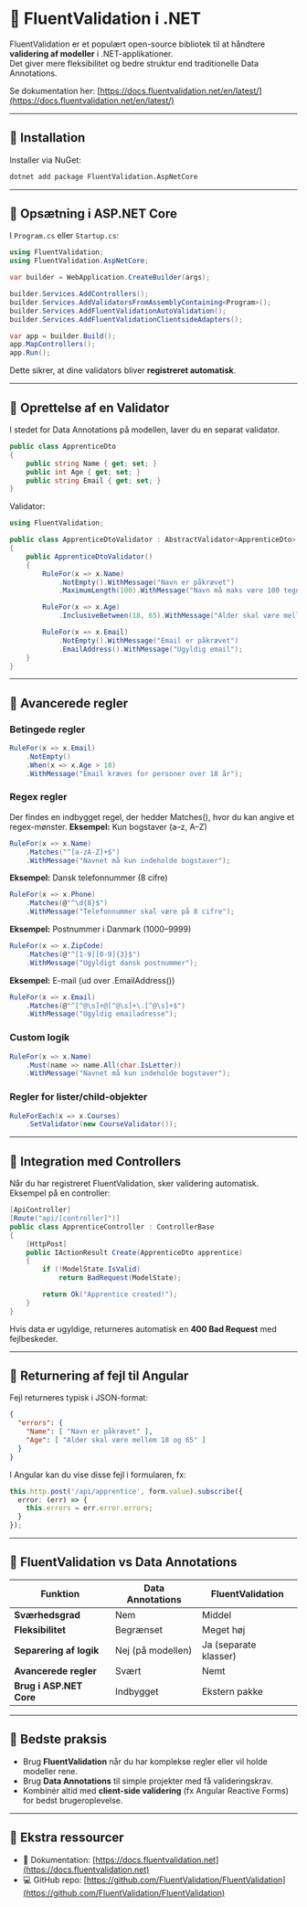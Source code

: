 # 📘 FluentValidation i .NET

FluentValidation er et populært open-source bibliotek til at håndtere **validering af modeller** i .NET-applikationer.  
Det giver mere fleksibilitet og bedre struktur end traditionelle Data Annotations.

Se dokumentation her: [https://docs.fluentvalidation.net/en/latest/](https://docs.fluentvalidation.net/en/latest/)

---

## 🔹 Installation

Installer via NuGet:

```bash
dotnet add package FluentValidation.AspNetCore
```

---

## 🔹 Opsætning i ASP.NET Core

I `Program.cs` eller `Startup.cs`:

```csharp
using FluentValidation;
using FluentValidation.AspNetCore;

var builder = WebApplication.CreateBuilder(args);

builder.Services.AddControllers();
builder.Services.AddValidatorsFromAssemblyContaining<Program>();
builder.Services.AddFluentValidationAutoValidation();
builder.Services.AddFluentValidationClientsideAdapters();

var app = builder.Build();
app.MapControllers();
app.Run();
```

Dette sikrer, at dine validators bliver **registreret automatisk**.

---

## 🔹 Oprettelse af en Validator

I stedet for Data Annotations på modellen, laver du en separat validator.

```csharp
public class ApprenticeDto
{
    public string Name { get; set; }
    public int Age { get; set; }
    public string Email { get; set; }
}
```

Validator:

```csharp
using FluentValidation;

public class ApprenticeDtoValidator : AbstractValidator<ApprenticeDto>
{
    public ApprenticeDtoValidator()
    {
        RuleFor(x => x.Name)
            .NotEmpty().WithMessage("Navn er påkrævet")
            .MaximumLength(100).WithMessage("Navn må maks være 100 tegn");

        RuleFor(x => x.Age)
            .InclusiveBetween(18, 65).WithMessage("Alder skal være mellem 18 og 65");

        RuleFor(x => x.Email)
            .NotEmpty().WithMessage("Email er påkrævet")
            .EmailAddress().WithMessage("Ugyldig email");
    }
}
```

---

## 🔹 Avancerede regler

### Betingede regler
```csharp
RuleFor(x => x.Email)
    .NotEmpty()
    .When(x => x.Age > 18)
    .WithMessage("Email kræves for personer over 18 år");
```


### Regex regler
Der findes en indbygget regel, der hedder Matches(), hvor du kan angive et regex-mønster.
**Eksempel:** Kun bogstaver (a–z, A–Z)
```csharp
RuleFor(x => x.Name)
    .Matches("^[a-zA-Z]+$")
    .WithMessage("Navnet må kun indeholde bogstaver");

```

**Eksempel:** Dansk telefonnummer (8 cifre)
```csharp
RuleFor(x => x.Phone)
    .Matches(@"^\d{8}$")
    .WithMessage("Telefonnummer skal være på 8 cifre");

```

**Eksempel:** Postnummer i Danmark (1000–9999)
```csharp
RuleFor(x => x.ZipCode)
    .Matches(@"^[1-9][0-9]{3}$")
    .WithMessage("Ugyldigt dansk postnummer");

```

**Eksempel:** E-mail (ud over .EmailAddress())
```csharp
RuleFor(x => x.Email)
    .Matches(@"^[^@\s]+@[^@\s]+\.[^@\s]+$")
    .WithMessage("Ugyldig emailadresse");

```


### Custom logik
```csharp
RuleFor(x => x.Name)
    .Must(name => name.All(char.IsLetter))
    .WithMessage("Navnet må kun indeholde bogstaver");
```

### Regler for lister/child-objekter
```csharp
RuleForEach(x => x.Courses)
    .SetValidator(new CourseValidator());
```

---

## 🔹 Integration med Controllers

Når du har registreret FluentValidation, sker validering automatisk.  
Eksempel på en controller:

```csharp
[ApiController]
[Route("api/[controller]")]
public class ApprenticeController : ControllerBase
{
    [HttpPost]
    public IActionResult Create(ApprenticeDto apprentice)
    {
        if (!ModelState.IsValid)
            return BadRequest(ModelState);

        return Ok("Apprentice created!");
    }
}
```

Hvis data er ugyldige, returneres automatisk en **400 Bad Request** med fejlbeskeder.

---

## 🔹 Returnering af fejl til Angular

Fejl returneres typisk i JSON-format:

```json
{
  "errors": {
    "Name": [ "Navn er påkrævet" ],
    "Age": [ "Alder skal være mellem 18 og 65" ]
  }
}
```

I Angular kan du vise disse fejl i formularen, fx:

```ts
this.http.post('/api/apprentice', form.value).subscribe({
  error: (err) => {
    this.errors = err.error.errors;
  }
});
```

---

## 🔹 FluentValidation vs Data Annotations

| Funktion                | Data Annotations       | FluentValidation       |
|--------------------------|------------------------|------------------------|
| **Sværhedsgrad**         | Nem                   | Middel                 |
| **Fleksibilitet**        | Begrænset             | Meget høj              |
| **Separering af logik**  | Nej (på modellen)     | Ja (separate klasser)  |
| **Avancerede regler**    | Svært                 | Nemt                   |
| **Brug i ASP.NET Core**  | Indbygget             | Ekstern pakke          |

---

## 🔹 Bedste praksis

- Brug **FluentValidation** når du har komplekse regler eller vil holde modeller rene.  
- Brug **Data Annotations** til simple projekter med få valideringskrav.  
- Kombinér altid med **client-side validering** (fx Angular Reactive Forms) for bedst brugeroplevelse.

---

## 🔹 Ekstra ressourcer

- 📘 Dokumentation: [https://docs.fluentvalidation.net](https://docs.fluentvalidation.net)
- 💻 GitHub repo: [https://github.com/FluentValidation/FluentValidation](https://github.com/FluentValidation/FluentValidation)
